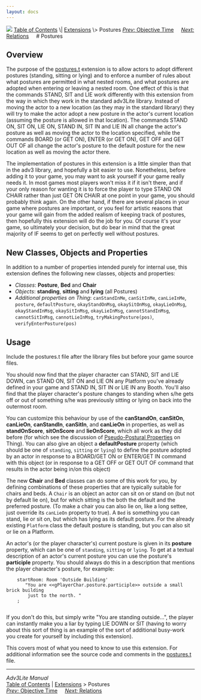 ```yaml
---
layout: docs
---
```



<img src="../../docs/manual/topbar.jpg" data-border="0" />
<a href="../../docs/manual/toc.html" class="nav">Table of Contents</a> \|
<a href="../../docs/manual/extensions.html" class="nav">Extensions</a> \>
Postures  
<span class="navnp"><a href="objtime.html" class="nav"><em>Prev:</em> Objective Time</a>
    <a href="relations.html" class="nav"><em>Next:</em> Relations</a>    
</span>
# Postures

## Overview

The purpose of the [postures.t](../postures.t) extension is to allow
actors to adopt different postures (standing, sitting or lying) and to
enforce a number of rules about what postures are permitted in what
nested rooms, and what postures are adopted when entering or leaving a
nested room. One effect of this is that the commands STAND, SIT and LIE
work differently with this extension from the way in which they work in
the standard adv3Lite library. Instead of moving the actor to a new
location (as they may in the standard library) they will try to make the
actor adopt a new posture in the actor's current location (assuming the
posture is allowed in that location). The commands STAND ON, SIT ON, LIE
ON, STAND IN, SIT IN and LIE IN all change the actor's posture as well
as moving the actor to the location specified, while the commands BOARD
(or GET ON), ENTER (or GET ON), GET OFF and GET OUT OF all change the
actor's posture to the default posture for the new location as well as
moving the actor there.

The implementation of postures in this extension is a little simpler
than that in the adv3 library, and hopefully a bit easier to use.
Nonetheless, before adding it to your game, you may want to ask yourself
if your game really needs it. In most games most players won't miss it
if it isn't there, and if your only reason for wanting it is to force
the player to type STAND ON CHAIR rather than just GET ON CHAIR at one
point in your game, you should probably think again. On the other hand,
if there are several places in your game where postures are important,
or you feel for artistic reasons that your game will gain from the added
realism of keeping track of postures, then hopefully this extension will
do the job for you. Of course it's your game, so ultimately your
decision, but do bear in mind that the great majority of IF seems to get
on perfectly well without postures.

  
<span id="classes"></span>

## New Classes, Objects and Properties

In addition to a number of properties intended purely for internal use,
this extension defines the following new classes, objects and
properties:

- *Classes*: **Posture**, **Bed** and **Chair**
- *Objects*: **standing**, **sitting** and **lying** (all Postures)
- *Additional properties on Thing*:
  `canStandInMe`,
  `canSitInMe`,
  `canLieInMe`,
  `posture`,
  `defaultPosture`,
  `okayStandOnMsg`,
  `okaySitOnMsg`,
  `okayLieOnMsg`,
  `okayStandInMsg`,
  `okaySitInMsg`,
  `okayLieInMsg`,
  `cannotStandInMsg`,
  `cannotSitInMsg`,
  `cannotLieInMsg`,
  `tryMakingPosture(pos)`,
  `verifyEnterPosture(pos)`

  
<span id="usage"></span>

## Usage

Include the postures.t file after the library files but before your game
source files.

You should now find that the player character can STAND, SIT and LIE
DOWN, can STAND ON, SIT ON and LIE ON any Platform you've already
defined in your game and STAND IN, SIT IN or LIE IN any Booth. You'll
also find that the player character's posture changes to standing when
s/he gets off or out of something s/he was previously sitting or lying
on back into the outermost room.

You can customize this behaviour by use of the **canStandOn**,
**canSitOn**, **canLieOn**, **canStandIn**, **canSitIn**, and
**canLieOn** in properties, as well as **standOnScore**, **sitOnScore**
and **lieOnScore**, which all work as they did before (for which see the
discussion of [Pseudo-Postural
Properties](../../docs/manual/thing.html#posture) on Thing). You can also
give an object a **defaultPosture** property (which should be one of
`standing`, `sitting` or
`lying`) to define the posture adopted by an
actor in response to a BOARD/GET ON or ENTER/GET IN command with this
object (or in response to a GET OFF or GET OUT OF command that results
in the actor being in/on this object)

The new **Chair** and **Bed** classes can do some of this work for you,
by defining combinations of these properties that are typically suitable
for chairs and beds. A `Chair` is an object an
actor can sit on or stand on (but not by default lie on), but for which
sitting is the both the default and the preferred posture. (To make a
chair you can also lie on, like a long settee, just override its
`canLieOn` property to true). A
`Bed` is something you can stand, lie or sit on,
but which has lying as its default posture. For the already existing
`Platform` class the default posture is
standing, but you can also sit or lie on a Platform.

An actor's (or the player character's) current posture is given in its
**posture** property, which can be one of
`standing`, `sitting` or
`lying`. To get at a textual description of an
actor's current posture you can use the posture's **participle**
property. You should always do this in a description that mentions the
player character's posture, for example:

```
    startRoom: Room 'Outside Building'
       "You are <<gPlayerChar.posture.participle>> outside a small brick building
        just to the north. "
    ;
     
```

If you don't do this, but simply write "You are standing outside...",
the player can instantly make you a liar by typing LIE DOWN or SIT
(having to worry about this sort of thing is an example of the sort of
additional busy-work you create for yourself by including this
extension).

This covers most of what you need to know to use this extension. For
additional information see the source code and comments in the
[postures.t](../postures.t) file.



------------------------------------------------------------------------



*Adv3Lite Manual*  
<a href="../../docs/manual/toc.html" class="nav">Table of Contents</a> \|
<a href="../../docs/manual/extensions.html" class="nav">Extensions</a> \>
Postures  
<span class="navnp"><a href="objtime.html" class="nav"><em>Prev:</em> Objective Time</a>
    <a href="relations.html" class="nav"><em>Next:</em> Relations</a>    
</span>


